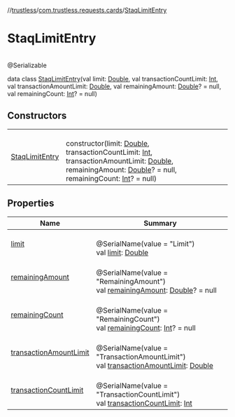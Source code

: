 //[trustless](../../../index.md)/[com.trustless.requests.cards](../index.md)/[StaqLimitEntry](index.md)

# StaqLimitEntry

\
@Serializable

data class [StaqLimitEntry](index.md)(val limit: [Double](https://kotlinlang.org/api/latest/jvm/stdlib/kotlin/-double/index.html), val transactionCountLimit: [Int](https://kotlinlang.org/api/latest/jvm/stdlib/kotlin/-int/index.html), val transactionAmountLimit: [Double](https://kotlinlang.org/api/latest/jvm/stdlib/kotlin/-double/index.html), val remainingAmount: [Double](https://kotlinlang.org/api/latest/jvm/stdlib/kotlin/-double/index.html)? = null, val remainingCount: [Int](https://kotlinlang.org/api/latest/jvm/stdlib/kotlin/-int/index.html)? = null)

## Constructors

| | |
|---|---|
| [StaqLimitEntry](-staq-limit-entry.md) | <br>constructor(limit: [Double](https://kotlinlang.org/api/latest/jvm/stdlib/kotlin/-double/index.html), transactionCountLimit: [Int](https://kotlinlang.org/api/latest/jvm/stdlib/kotlin/-int/index.html), transactionAmountLimit: [Double](https://kotlinlang.org/api/latest/jvm/stdlib/kotlin/-double/index.html), remainingAmount: [Double](https://kotlinlang.org/api/latest/jvm/stdlib/kotlin/-double/index.html)? = null, remainingCount: [Int](https://kotlinlang.org/api/latest/jvm/stdlib/kotlin/-int/index.html)? = null) |

## Properties

| Name | Summary |
|---|---|
| [limit](limit.md) | <br>@SerialName(value = &quot;Limit&quot;)<br>val [limit](limit.md): [Double](https://kotlinlang.org/api/latest/jvm/stdlib/kotlin/-double/index.html) |
| [remainingAmount](remaining-amount.md) | <br>@SerialName(value = &quot;RemainingAmount&quot;)<br>val [remainingAmount](remaining-amount.md): [Double](https://kotlinlang.org/api/latest/jvm/stdlib/kotlin/-double/index.html)? = null |
| [remainingCount](remaining-count.md) | <br>@SerialName(value = &quot;RemainingCount&quot;)<br>val [remainingCount](remaining-count.md): [Int](https://kotlinlang.org/api/latest/jvm/stdlib/kotlin/-int/index.html)? = null |
| [transactionAmountLimit](transaction-amount-limit.md) | <br>@SerialName(value = &quot;TransactionAmountLimit&quot;)<br>val [transactionAmountLimit](transaction-amount-limit.md): [Double](https://kotlinlang.org/api/latest/jvm/stdlib/kotlin/-double/index.html) |
| [transactionCountLimit](transaction-count-limit.md) | <br>@SerialName(value = &quot;TransactionCountLimit&quot;)<br>val [transactionCountLimit](transaction-count-limit.md): [Int](https://kotlinlang.org/api/latest/jvm/stdlib/kotlin/-int/index.html) |
